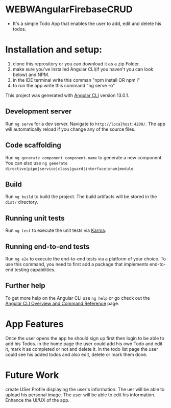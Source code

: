 # WEBWAngularFirebaseCRUD

- It's a simple Todo App that enables the user to add, edit and delete his todos.

# Installation and setup:

1. clone this reprository or you can download it as a zip Folder.
2. make sure you've installed Angular CLI(if you haven't you can look below) and NPM.
3. in the IDE terminal write this comman "npm install OR npm i"
4. to run the app write this command "ng serve -o"

This project was generated with [Angular CLI](https://github.com/angular/angular-cli) version 13.0.1.

## Development server

Run `ng serve` for a dev server. Navigate to `http://localhost:4200/`. The app will automatically reload if you change any of the source files.

## Code scaffolding

Run `ng generate component component-name` to generate a new component. You can also use `ng generate directive|pipe|service|class|guard|interface|enum|module`.

## Build

Run `ng build` to build the project. The build artifacts will be stored in the `dist/` directory.

## Running unit tests

Run `ng test` to execute the unit tests via [Karma](https://karma-runner.github.io).

## Running end-to-end tests

Run `ng e2e` to execute the end-to-end tests via a platform of your choice. To use this command, you need to first add a package that implements end-to-end testing capabilities.

## Further help

To get more help on the Angular CLI use `ng help` or go check out the [Angular CLI Overview and Command Reference](https://angular.io/cli) page.

# App Features

Once the user opens the app he should sign up first then login to be able to add his Todos.
in the home page the user could add his own Todo and edit it, mark it as completed or not and delete it.
in the todo list page the user could see his added todos and also edit, delete or mark them done.

# Future Work

create USer Profile displaying the user's information.
The uer will be able to upload his personal image.
The user will be able to edit his information.
Enhance the UI/UX of the app.
